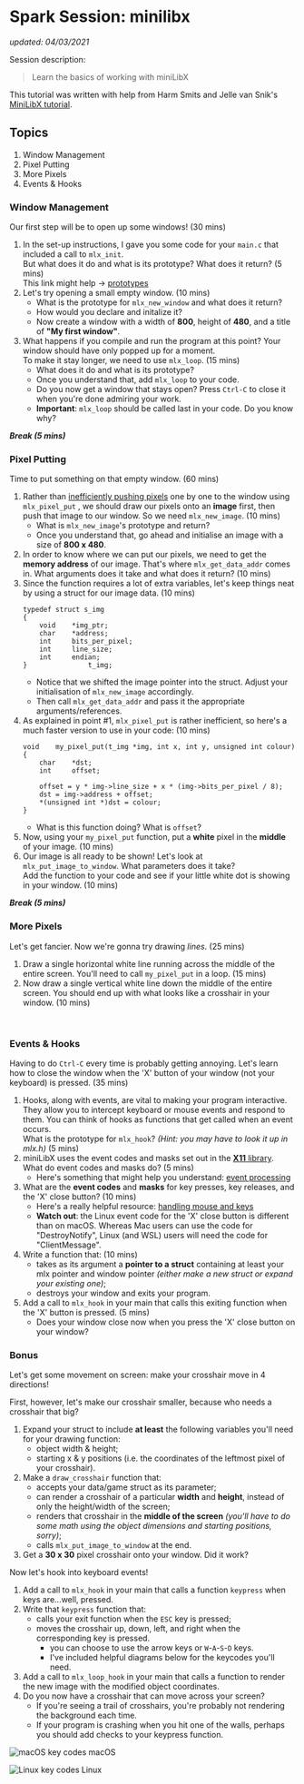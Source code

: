 # Spark Session: minilibx
*updated: 04/03/2021*

Session description:
> Learn the basics of working with miniLibX

This tutorial was written with help from Harm Smits and Jelle van Snik's [MiniLibX tutorial](https://harm-smits.github.io/42docs/libs/minilibx).

## Topics
1. Window Management
2. Pixel Putting
3. More Pixels
4. Events & Hooks

### Window Management
Our first step will be to open up some windows! (30 mins)
1. In the set-up instructions, I gave you some code for your `main.c` that included a call to `mlx_init`.  
    But what does it do and what is its prototype? What does it return? (5 mins)  
    This link might help -> [prototypes](https://harm-smits.github.io/42docs/libs/minilibx/prototypes.html)
2. Let's try opening a small empty window. (10 mins)
    - What is the prototype for `mlx_new_window` and what does it return?
    - How would you declare and initalize it?
    - Now create a window with a width of **800**, height of **480**, and a title of **"My first window"**.
3. What happens if you compile and run the program at this point? Your window should have only popped up for a moment.  
    To make it stay longer, we need to use `mlx_loop`. (15 mins)
    - What does it do and what is its prototype?
    - Once you understand that, add `mlx_loop` to your code.
    - Do you now get a window that stays open? Press `Ctrl-C` to close it when you're done admiring your work.
    - **Important**: `mlx_loop` should be called last in your code. Do you know why?

***Break (5 mins)***

### Pixel Putting
Time to put something on that empty window. (60 mins)
1. Rather than [inefficiently pushing pixels](https://harm-smits.github.io/42docs/libs/minilibx/getting_started.html#writing-pixels-to-a-image) one by one to the window using `mlx_pixel_put` , we should draw our pixels onto an **image** first, then push that image to our window. So we need `mlx_new_image`. (10 mins)  
    - What is `mlx_new_image`'s prototype and return?
    - Once you understand that, go ahead and initialise an image with a size of **800 x 480**. 
2. In order to know where we can put our pixels, we need to get the **memory address** of our image. That's where `mlx_get_data_addr` comes in. What arguments does it take and what does it return? (10 mins)
3. Since the function requires a lot of extra variables, let's keep things neat by using a struct for our image data. (10 mins)
    ```
    typedef struct s_img
    {
    	void	*img_ptr;
    	char	*address;
    	int		bits_per_pixel;
    	int		line_size;
    	int		endian;
    }				t_img;
    ```  
    - Notice that we shifted the image pointer into the struct. Adjust your initialisation of `mlx_new_image` accordingly.
    - Then call `mlx_get_data_addr` and pass it the appropriate arguments/references.
5. As explained in point #1, `mlx_pixel_put` is rather inefficient, so here's a much faster version to use in your code: (10 mins)  
    ```
    void    my_pixel_put(t_img *img, int x, int y, unsigned int colour)
    {
    	char	*dst;
    	int		offset;
    
    	offset = y * img->line_size + x * (img->bits_per_pixel / 8);
    	dst = img->address + offset;
    	*(unsigned int *)dst = colour;
    }
    ```
    - What is this function doing? What is `offset`?
7. Now, using your `my_pixel_put` function, put a **white** pixel in the **middle** of your image. (10 mins)
8. Our image is all ready to be shown! Let's look at `mlx_put_image_to_window`. What parameters does it take?  
    Add the function to your code and see if your little white dot is showing in your window. (10 mins)

***Break (5 mins)***

### More Pixels
Let's get fancier. Now we're gonna try drawing *lines*. (25 mins)
1. Draw a single horizontal white line running across the middle of the entire screen. You'll need to call `my_pixel_put` in a loop. (15 mins)
2. Now draw a single vertical white line down the middle of the entire screen. You should end up with what looks like a crosshair in your window. (10 mins)

&nbsp;  
### Events & Hooks
Having to do `Ctrl-C` every time is probably getting annoying. Let's learn how to close the window when the 'X' button of your window (not your keyboard) is pressed. (35 mins)
1. Hooks, along with events, are vital to making your program interactive. They allow you to intercept keyboard or mouse events and respond to them. You can think of hooks as functions that get called when an event occurs.  
    What is the prototype for `mlx_hook`? *(Hint: you may have to look it up in mlx.h)* (5 mins)
2. miniLibX uses the event codes and masks set out in the [**X11** library](https://code.woboq.org/qt5/include/X11/X.h.html). What do event codes and masks do? (5 mins)
    - Here's something that might help you understand: [event processing](https://tronche.com/gui/x/xlib/events/processing-overview.html)
3. What are the **event codes** and **masks** for key presses, key releases, and the 'X' close button? (10 mins)
    - Here's a really helpful resource: [handling mouse and keys](https://github.com/VBrazhnik/FdF/wiki/How-to-handle-mouse-buttons-and-key-presses%3F)
    - **Watch out**: the Linux event code for the 'X' close button is different than on macOS. Whereas Mac users can use the code for "DestroyNotify", Linux (and WSL) users will need the code for "ClientMessage".
4. Write a function that: (10 mins)
    - takes as its argument a **pointer to a struct** containing at least your mlx pointer and window pointer *(either make a new struct or expand your existing one)*;
    - destroys your window and exits your program.
5. Add a call to `mlx_hook` in your main that calls this exiting function when the 'X' button is pressed. (5 mins)
    - Does your window close now when you press the 'X' close button on your window?

### Bonus
Let's get some movement on screen: make your crosshair move in 4 directions!  

First, however, let's make our crosshair smaller, because who needs a crosshair that big?
1. Expand your struct to include **at least** the following variables you'll need for your drawing function:
    - object width & height;
    - starting x & y positions (i.e. the coordinates of the leftmost pixel of your crosshair).
2. Make a `draw_crosshair` function that:
    - accepts your data/game struct as its parameter;
    - can render a crosshair of a particular **width** and **height**, instead of only the height/width of the screen;
    - renders that crosshair in the **middle of the screen** *(you'll have to do some math using the object dimensions and starting positions, sorry)*;
    - calls `mlx_put_image_to_window` at the end.  
3. Get a **30 x 30** pixel crosshair onto your window. Did it work?

Now let's hook into keyboard events!
1. Add a call to `mlx_hook` in your main that calls a function `keypress` when keys are...well, pressed.
2. Write that `keypress` function that:
    - calls your exit function when the `ESC` key is pressed;
    - moves the crosshair up, down, left, and right when the corresponding key is pressed.
        - you can choose to use the arrow keys or `W`-`A`-`S`-`D` keys.
        - I've included helpful diagrams below for the keycodes you'll need.
3. Add a call to `mlx_loop_hook` in your main that calls a function to render the new image with the modified object coordinates.
4. Do you now have a crosshair that can move across your screen?
    - If you're seeing a trail of crosshairs, you're probably not rendering the background each time.
    - If your program is crashing when you hit one of the walls, perhaps you should add checks to your keypress function.

![macOS key codes](https://i.imgur.com/CNPRkMg.png)
macOS  

![Linux key codes](https://i.imgur.com/a6yVUhm.png)
Linux